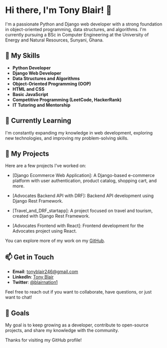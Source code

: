 # Hi there, I'm Tony Blair! 👋

I'm a passionate Python and Django web developer with a strong foundation in object-oriented programming, data structures, and algorithms. 
I'm currently pursuing a BSc in Computer Engineering at the University of Energy and Natural Resources, Sunyani, Ghana.

## 🚀 My Skills

- **Python Developer**
- **Django Web Developer**
- **Data Structures and Algorithms**
- **Object-Oriented Programming (OOP)**
- **HTML and CSS**
- **Basic JavaScript**
- **Competitive Programming (LeetCode, HackerRank)**
- **IT Tutoring and Mentorship**

## 🌱 Currently Learning

I'm constantly expanding my knowledge in web development, exploring new technologies, and improving my problem-solving skills.

## 💼 My Projects

Here are a few projects I've worked on:

- [Django Ecommerce Web Application]: A Django-based e-commerce platform with user authentication, product catalog, shopping cart, and more.

- [Advocates Backend API with DRF]: Backend API development using Django Rest Framework.

- [Travel_and_DRF_startapp]: A project focused on travel and tourism, created with Django Rest Framework.

- [Advocates Frontend with React]: Frontend development for the Advocates project using React.

You can explore more of my work on my [GitHub](https://github.com/Blairnation).

## 📫 Get in Touch

- **Email**: tonyblair246@gmail.com
- **LinkedIn**: [Tony Blair](https://www.linkedin.com/in/yeboah-tony-blair-4857a1268/)
- **Twitter**: [@blairnation1](https://twitter.com/blairnation1)

Feel free to reach out if you want to collaborate, have questions, or just want to chat!

## 🎯 Goals

My goal is to keep growing as a developer, contribute to open-source projects, and share my knowledge with the community.

Thanks for visiting my GitHub profile!
